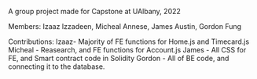 A group project made for Capstone at UAlbany, 2022

Members: Izaaz Izzadeen, Micheal Annese, James Austin, Gordon Fung

Contributions:
Izaaz- Majority of FE functions for Home.js and Timecard.js
Micheal - Reasearch, and FE functions for Account.js
James - All CSS for FE, and Smart contract code in Solidity
Gordon - All of BE code, and connecting it to the database.

